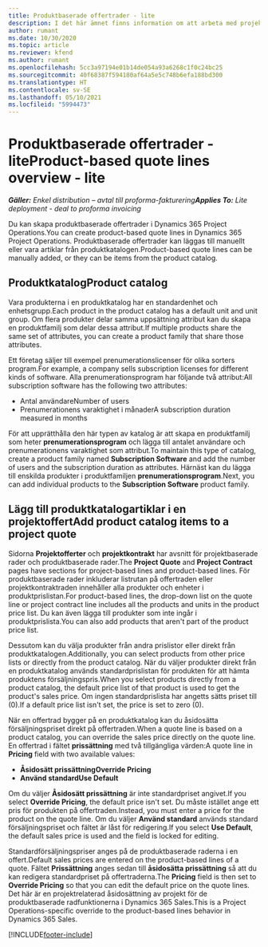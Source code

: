 ```yaml
---
title: Produktbaserade offertrader - lite
description: I det här ämnet finns information om att arbeta med projektbaserade offertrader.
author: rumant
ms.date: 10/30/2020
ms.topic: article
ms.reviewer: kfend
ms.author: rumant
ms.openlocfilehash: 5cc3a97194e01b14de054a93a6268c1f0c24bc25
ms.sourcegitcommit: 40f68387f594180af64a5e5c748b6efa188bd300
ms.translationtype: HT
ms.contentlocale: sv-SE
ms.lasthandoff: 05/10/2021
ms.locfileid: "5994473"
---
```

# <a name="product-based-quote-lines-overview---lite"></a><span data-ttu-id="7595d-103">Produktbaserade offertrader - lite</span><span class="sxs-lookup"><span data-stu-id="7595d-103">Product-based quote lines overview - lite</span></span>

<span data-ttu-id="7595d-104">_**Gäller:** Enkel distribution – avtal till proforma-fakturering_</span><span class="sxs-lookup"><span data-stu-id="7595d-104">_**Applies To:** Lite deployment - deal to proforma invoicing_</span></span>

<span data-ttu-id="7595d-105">Du kan skapa produktbaserade offertrader i Dynamics 365 Project Operations.</span><span class="sxs-lookup"><span data-stu-id="7595d-105">You can create product-based quote lines in Dynamics 365 Project Operations.</span></span> <span data-ttu-id="7595d-106">Produktbaserade offertrader kan läggas till manuellt eller vara artiklar från produktkatalogen.</span><span class="sxs-lookup"><span data-stu-id="7595d-106">Product-based quote lines can be manually added, or they can be items from the product catalog.</span></span>

## <a name="product-catalog"></a><span data-ttu-id="7595d-107">Produktkatalog</span><span class="sxs-lookup"><span data-stu-id="7595d-107">Product catalog</span></span>

<span data-ttu-id="7595d-108">Vara produkterna i en produktkatalog har en standardenhet och enhetsgrupp.</span><span class="sxs-lookup"><span data-stu-id="7595d-108">Each product in the product catalog has a default unit and unit group.</span></span> <span data-ttu-id="7595d-109">Om flera produkter delar samma uppsättning attribut kan du skapa en produktfamilj som delar dessa attribut.</span><span class="sxs-lookup"><span data-stu-id="7595d-109">If multiple products share the same set of attributes, you can create a product family that share those attributes.</span></span> 

<span data-ttu-id="7595d-110">Ett företag säljer till exempel prenumerationslicenser för olika sorters program.</span><span class="sxs-lookup"><span data-stu-id="7595d-110">For example, a company sells subscription licenses for different kinds of software.</span></span> <span data-ttu-id="7595d-111">Alla prenumerationsprogram har följande två attribut:</span><span class="sxs-lookup"><span data-stu-id="7595d-111">All subscription software has the following two attributes:</span></span>

- <span data-ttu-id="7595d-112">Antal användare</span><span class="sxs-lookup"><span data-stu-id="7595d-112">Number of users</span></span>
- <span data-ttu-id="7595d-113">Prenumerationens varaktighet i månader</span><span class="sxs-lookup"><span data-stu-id="7595d-113">A subscription duration measured in months</span></span>

<span data-ttu-id="7595d-114">För att upprätthålla den här typen av katalog är att skapa en produktfamilj som heter **prenumerationsprogram** och lägga till antalet användare och prenumerationens varaktighet som attribut.</span><span class="sxs-lookup"><span data-stu-id="7595d-114">To maintain this type of catalog, create a product family named **Subscription Software** and add the number of users and the subscription duration as attributes.</span></span> <span data-ttu-id="7595d-115">Härnäst kan du lägga till enskilda produkter i produktfamiljen **prenumerationsprogram**.</span><span class="sxs-lookup"><span data-stu-id="7595d-115">Next, you can add individual products to the **Subscription Software** product family.</span></span>

## <a name="add-product-catalog-items-to-a-project-quote"></a><span data-ttu-id="7595d-116">Lägg till produktkatalogartiklar i en projektoffert</span><span class="sxs-lookup"><span data-stu-id="7595d-116">Add product catalog items to a project quote</span></span>

<span data-ttu-id="7595d-117">Sidorna **Projektofferter** och **projektkontrakt** har avsnitt för projektbaserade rader och produktbaserade rader.</span><span class="sxs-lookup"><span data-stu-id="7595d-117">The **Project Quote** and **Project Contract** pages have sections for project-based lines and product-based lines.</span></span> <span data-ttu-id="7595d-118">För produktbaserade rader inkluderar listrutan på offertraden eller projektkontraktraden innehåller alla produkter och enheter i produktprislistan.</span><span class="sxs-lookup"><span data-stu-id="7595d-118">For product-based lines, the drop-down list on the quote line or project contract line includes all the products and units in the product price list.</span></span> <span data-ttu-id="7595d-119">Du kan även lägga till produkter som inte ingår i produktprislista.</span><span class="sxs-lookup"><span data-stu-id="7595d-119">You can also add products that aren't part of the product price list.</span></span>

<span data-ttu-id="7595d-120">Dessutom kan du välja produkter från andra prislistor eller direkt från produktkatalogen.</span><span class="sxs-lookup"><span data-stu-id="7595d-120">Additionally, you can select products from other price lists or directly from the product catalog.</span></span> <span data-ttu-id="7595d-121">När du väljer produkter direkt från en produktkatalog används standardprislistan för produkten för att hämta produktens försäljningspris.</span><span class="sxs-lookup"><span data-stu-id="7595d-121">When you select products directly from a product catalog, the default price list of that product is used to get the product's sales price.</span></span> <span data-ttu-id="7595d-122">Om ingen standardprislista har angetts sätts priset till (0).</span><span class="sxs-lookup"><span data-stu-id="7595d-122">If a default price list isn't set, the price is set to zero (0).</span></span>

<span data-ttu-id="7595d-123">När en offertrad bygger på en produktkatalog kan du åsidosätta försäljningspriset direkt på offertraden.</span><span class="sxs-lookup"><span data-stu-id="7595d-123">When a quote line is based on a product catalog, you can override the sales price directly on the quote line.</span></span> <span data-ttu-id="7595d-124">En offertrad i fältet **prissättning** med två tillgängliga värden:</span><span class="sxs-lookup"><span data-stu-id="7595d-124">A quote line in **Pricing** field with two available values:</span></span>

- <span data-ttu-id="7595d-125">**Åsidosätt prissättning**</span><span class="sxs-lookup"><span data-stu-id="7595d-125">**Override Pricing**</span></span>
- <span data-ttu-id="7595d-126">**Använd standard**</span><span class="sxs-lookup"><span data-stu-id="7595d-126">**Use Default**</span></span>

<span data-ttu-id="7595d-127">Om du väljer **Åsidosätt prissättning** är inte standardpriset angivet.</span><span class="sxs-lookup"><span data-stu-id="7595d-127">If you select **Override Pricing**, the default price isn't set.</span></span> <span data-ttu-id="7595d-128">Du måste istället ange ett pris för produkten på offertraden.</span><span class="sxs-lookup"><span data-stu-id="7595d-128">Instead, you must enter a price for the product on the quote line.</span></span> <span data-ttu-id="7595d-129">Om du väljer **Använd standard** används standard försäljningspriset och fältet är låst för redigering.</span><span class="sxs-lookup"><span data-stu-id="7595d-129">If you select **Use Default**, the default sales price is used and the field is locked for editing.</span></span>

<span data-ttu-id="7595d-130">Standardförsäljningspriser anges på de produktbaserade raderna i en offert.</span><span class="sxs-lookup"><span data-stu-id="7595d-130">Default sales prices are entered on the product-based lines of a quote.</span></span> <span data-ttu-id="7595d-131">Fältet **Prissättning** anges sedan till **åsidosätta prissättning** så att du kan redigera standardpriset på offertraderna.</span><span class="sxs-lookup"><span data-stu-id="7595d-131">The **Pricing** field is then set to **Override Pricing** so that you can edit the default price on the quote lines.</span></span> <span data-ttu-id="7595d-132">Det här är en projektrelaterad åsidosättning av projekt för de produktbaserade radfunktionerna i Dynamics 365 Sales.</span><span class="sxs-lookup"><span data-stu-id="7595d-132">This is a Project Operations-specific override to the product-based lines behavior in Dynamics 365 Sales.</span></span>


[!INCLUDE[footer-include](../../includes/footer-banner.md)]